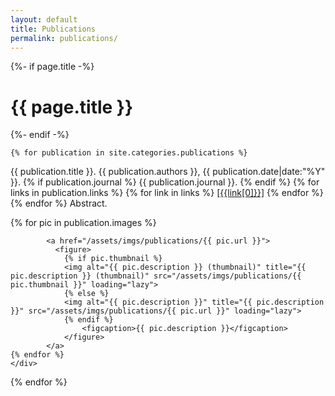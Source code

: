 ```yaml
---
layout: default
title: Publications
permalink: publications/
---
```


<div class="home">
  {%- if page.title -%}
    <h1 class="page-heading">{{ page.title }}</h1>
  {%- endif -%}
  
  
    {% for publication in site.categories.publications %}



<div class="publication" id="publication-{{publication.id}}">
    <p><span class="title">{{ publication.title }}</span>.
        <span class="authors">{{ publication.authors }}</span>,
        <span class="date">{{ publication.date|date:"%Y" }}.</span>
        {% if publication.journal %}
        <span class="journal">{{ publication.journal }}.</span>
        {% endif %}
        {% for links in publication.links %}
        {% for link in links %}
        <a href="{{link[1]}}">[{{link[0]}}]</a>
        {% endfor %}
        {% endfor %}
        <nobr><a id="show-abstract-{{forloop.index}}"><span id="abstract-icon-{{forloop.index}}" class="ui-icon ui-icon-plusthick"></span>Abstract</a></nobr>.
    </p>
    <p hidden class="abstract-info minimize" id="abstract-info-{{forloop.index}}">{{ publication.content | strip_html }}</p>

<div class="img-list">
          {% for pic in publication.images %}
          
            <a href="/assets/imgs/publications/{{ pic.url }}">
              <figure>
                {% if pic.thumbnail %}
                <img alt="{{ pic.description }} (thumbnail)" title="{{ pic.description }} (thumbnail)" src="/assets/imgs/publications/{{ pic.thumbnail }}" loading="lazy">
                {% else %}
                <img alt="{{ pic.description }}" title="{{ pic.description }}" src="/assets/imgs/publications/{{ pic.url }}" loading="lazy">
                {% endif %}
                    <figcaption>{{ pic.description }}</figcaption>
                </figure>
            </a>
    {% endfor %}
    </div>
</div>


{% endfor %}


</div>




<script>
 $(document).ready(function(){
     {% for publication in site.categories.publications %}
     $("#abstract-info-{{forloop.index}}").hide();
     $("#show-abstract-{{forloop.index}}").click(function(){
         var icon = $("#abstract-icon-{{forloop.index}}");
         icon.toggleClass("ui-icon-plusthick");
         icon.toggleClass("ui-icon-minusthick");
         $("#abstract-info-{{forloop.index}}").toggle();
     });
     {% endfor %}
 });
 // http://jsfiddle.net/iambriansreed/bjdSF/
 jQuery(function(){
     var minimized_elements = $('p.minimize');
     var max_length = 300;
     minimized_elements.each(function(){
         var t = $(this).text();
         if(t.length < max_length) return;

         $(this).html(
             t.slice(0, max_length)+'<span>... </span><a href="#" class="more">More</a>'+
             '<span style="display:none;">'+ t.slice(max_length, t.length)+' <a href="#" class="less">Less</a></span>'
         );

     });

     $('a.more', minimized_elements).click(function(event){
         event.preventDefault();
         $(this).hide().prev().hide();
         $(this).next().show();
     });

     $('a.less', minimized_elements).click(function(event){
         event.preventDefault();
         $(this).parent().hide().prev().show().prev().show();
     });
 });
</script>

